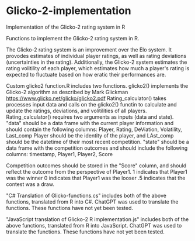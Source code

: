 # Glicko-2-implementation
Implementation of the Glicko-2 rating system in R

Functions to implement the Glicko-2 rating system in R. 

The Glicko-2 rating system is an improvement over the Elo system. It provodes estimates of individual player ratings, as well as rating deviations (uncertainties in the rating).
Additionally, the Glicko-2 system estimates the rating volitility of each player, which estimates how much a player's rating is expected to fluctuate based on how eratic their performances are.

Custom glicko2 function.R includes two functions. 
glicko2() implements the Glicko-2 algorithm as described by Mark Glickman https://www.glicko.net/glicko/glicko2.pdf
Rating_calculator() takes processes input data and calls on the glicko2() functin to calculate and update the ratings, deviations, and volitilities of all players. 
Rating_calculator() requires two arguments as inputs (data and state). "data" should be a data frame with the current player information and should contain the following columns:
Player, Rating, DeViation, Volatility, Last_comp
Player should be the identity of the player, and LAst_comp should be the datetime of their most recent competition. 
"state" should be a data frame with the competition outcomes and should include the following columns:
timestamp, Player1, Player2, Score

Competition outcomes should be stored in the "Score" column, and should reflect the outcome from the perspective of Player1. 
1 indicates that Player1 was the winner
0 indicates that Player1 was the looser
.5 indicates that the contest was a draw.



"C# Translation of Glicko-functions.cs" includes both of the above functions, translated from R into C#. ChatGPT was used to translate the functions. 
These functions have not yet been tested. 

"JavaScript translation of Glicko-2 R implementation.js" includes both of the above functions, translated from R into JavaScript. ChatGPT was used to translate the functions. These functions have not yet been tested. 
